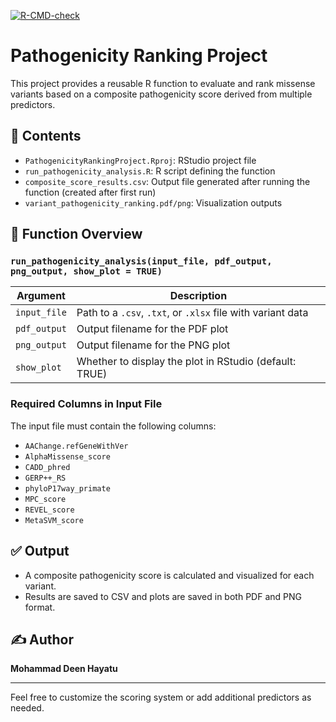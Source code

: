 
<!-- badges: start -->
[![R-CMD-check](https://github.com/YOUR_USERNAME/PathogenicityRanking/actions/workflows/R-CMD-check.yaml/badge.svg)](https://github.com/YOUR_USERNAME/PathogenicityRanking/actions/workflows/R-CMD-check.yaml)
<!-- badges: end -->

# Pathogenicity Ranking Project

This project provides a reusable R function to evaluate and rank missense variants based on a composite pathogenicity score derived from multiple predictors.

## 📂 Contents

- `PathogenicityRankingProject.Rproj`: RStudio project file
- `run_pathogenicity_analysis.R`: R script defining the function
- `composite_score_results.csv`: Output file generated after running the function (created after first run)
- `variant_pathogenicity_ranking.pdf/png`: Visualization outputs

## 🧪 Function Overview

### `run_pathogenicity_analysis(input_file, pdf_output, png_output, show_plot = TRUE)`

| Argument       | Description |
|----------------|-------------|
| `input_file`   | Path to a `.csv`, `.txt`, or `.xlsx` file with variant data |
| `pdf_output`   | Output filename for the PDF plot |
| `png_output`   | Output filename for the PNG plot |
| `show_plot`    | Whether to display the plot in RStudio (default: TRUE) |

### Required Columns in Input File

The input file must contain the following columns:

- `AAChange.refGeneWithVer`
- `AlphaMissense_score`
- `CADD_phred`
- `GERP++_RS`
- `phyloP17way_primate`
- `MPC_score`
- `REVEL_score`
- `MetaSVM_score`

## ✅ Output

- A composite pathogenicity score is calculated and visualized for each variant.
- Results are saved to CSV and plots are saved in both PDF and PNG format.

## ✍️ Author

**Mohammad Deen Hayatu**

---

Feel free to customize the scoring system or add additional predictors as needed.